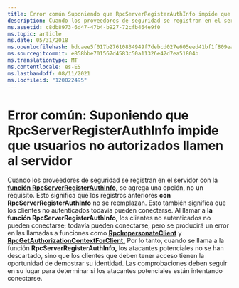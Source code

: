 ```yaml
---
title: Error común Suponiendo que RpcServerRegisterAuthInfo impide que usuarios no autorizados llamen al servidor
description: Cuando los proveedores de seguridad se registran en el servidor con la función RpcServerRegisterAuthInfo, se agrega una opción, no un requisito.
ms.assetid: c8db8973-6d47-47b4-b927-72cfb464e9f0
ms.topic: article
ms.date: 05/31/2018
ms.openlocfilehash: bdcaee5f017b27610834949f7debcd027e605eed41bf1f809ea0135ec716c0e3
ms.sourcegitcommit: e858bbe701567d4583c50a11326e42d7ea51804b
ms.translationtype: MT
ms.contentlocale: es-ES
ms.lasthandoff: 08/11/2021
ms.locfileid: "120022495"
---
```

# <a name="common-mistake-assuming-rpcserverregisterauthinfo-prevents-unauthorized-users-from-calling-your-server"></a>Error común: Suponiendo que RpcServerRegisterAuthInfo impide que usuarios no autorizados llamen al servidor

Cuando los proveedores de seguridad se registran en el servidor con la [**función RpcServerRegisterAuthInfo,**](/windows/desktop/api/Rpcdce/nf-rpcdce-rpcserverregisterauthinfo) se agrega una opción, no un requisito. Esto significa que los registros anteriores **con RpcServerRegisterAuthInfo** no se reemplazan. Esto también significa que los clientes no autenticados todavía pueden conectarse. Al llamar a **la función RpcServerRegisterAuthInfo,** los clientes no autenticados no pueden conectarse; todavía pueden conectarse, pero se producirá un error en las llamadas a funciones como [**RpcImpersonateClient**](/windows/desktop/api/Rpcdce/nf-rpcdce-rpcimpersonateclient) y [**RpcGetAuthorizationContextForClient.**](/windows/desktop/api/Rpcasync/nf-rpcasync-rpcgetauthorizationcontextforclient) Por lo tanto, cuando se llama a la función **RpcServerRegisterAuthInfo,** los atacantes potenciales no se han descartado, sino que los clientes que deben tener acceso tienen la oportunidad de demostrar su identidad. Las comprobaciones deben seguir en su lugar para determinar si los atacantes potenciales están intentando conectarse.

 

 




